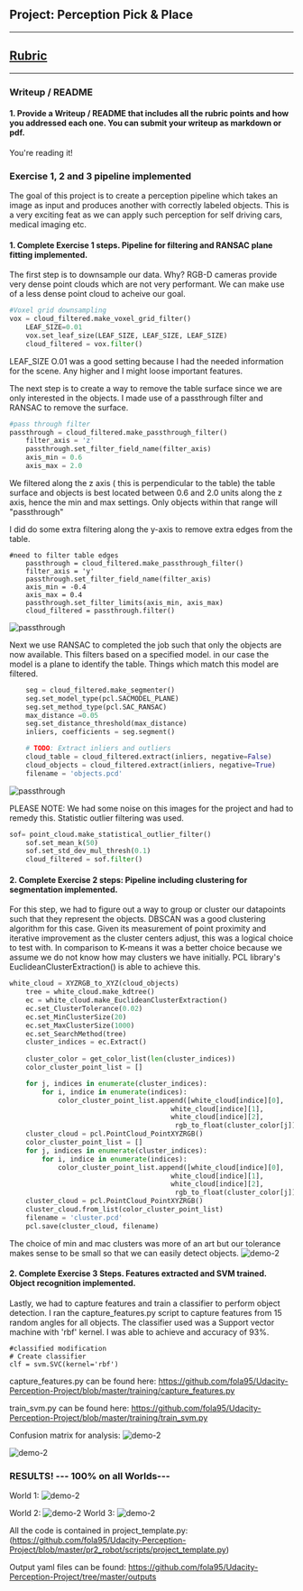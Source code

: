 ## Project: Perception Pick & Place
---

## [Rubric](https://review.udacity.com/#!/rubrics/1067/view) 

---
### Writeup / README

#### 1. Provide a Writeup / README that includes all the rubric points and how you addressed each one.  You can submit your writeup as markdown or pdf.  

You're reading it!

### Exercise 1, 2 and 3 pipeline implemented
The goal of this project is to create a perception pipeline which takes an image as input and produces another with correctly labeled objects. This is a very exciting feat as we can apply such perception for self driving cars, medical imaging etc.

#### 1. Complete Exercise 1 steps. Pipeline for filtering and RANSAC plane fitting implemented.
The first step is to downsample our data. Why? RGB-D cameras provide very dense point clouds which are not very performant. We can make use of a less dense point cloud to acheive our goal.

```python
#Voxel grid downsampling
vox = cloud_filtered.make_voxel_grid_filter()
    LEAF_SIZE=0.01
    vox.set_leaf_size(LEAF_SIZE, LEAF_SIZE, LEAF_SIZE)
    cloud_filtered = vox.filter()
```
LEAF_SIZE O.01 was a good setting because I had the needed information for the scene. Any higher and I might loose important features.

The next step is to create a way to remove the table surface  since we are only interested in the objects. I made use of a passthrough filter and RANSAC to remove the surface.
```python
#pass through filter
passthrough = cloud_filtered.make_passthrough_filter()
    filter_axis = 'z'
    passthrough.set_filter_field_name(filter_axis)
    axis_min = 0.6
    axis_max = 2.0
```
We filtered along the z axis ( this is perpendicular to the table) the table surface and objects is best located between 0.6 and 2.0 units along the z axis, hence the min and max settings. Only objects within that range will "passthrough"
 
I did do some extra filtering along the y-axis to remove extra edges from the table.
```
#need to filter table edges
    passthrough = cloud_filtered.make_passthrough_filter()
    filter_axis = 'y'
    passthrough.set_filter_field_name(filter_axis)
    axis_min = -0.4
    axis_max = 0.4
    passthrough.set_filter_limits(axis_min, axis_max)
    cloud_filtered = passthrough.filter()

```
![passthrough](https://github.com/fola95/Udacity-Perception-Project/blob/master/screenshot/passthrough.png)


Next we use RANSAC to completed the job such that only the objects are now available. This filters based on a specified model. in our case the model is a plane to identify the table. Things which match this model are filtered.
```python
    seg = cloud_filtered.make_segmenter()
    seg.set_model_type(pcl.SACMODEL_PLANE)
    seg.set_method_type(pcl.SAC_RANSAC)
    max_distance =0.05
    seg.set_distance_threshold(max_distance)
    inliers, coefficients = seg.segment()

    # TODO: Extract inliers and outliers
    cloud_table = cloud_filtered.extract(inliers, negative=False)
    cloud_objects = cloud_filtered.extract(inliers, negative=True)
    filename = 'objects.pcd'
```
![passthrough](https://github.com/fola95/Udacity-Perception-Project/blob/master/screenshot/objects.png)

PLEASE NOTE:
We had some noise on this images for the project and had to remedy this. Statistic outlier filtering was used.
```python
sof= point_cloud.make_statistical_outlier_filter()
    sof.set_mean_k(50)
    sof.set_std_dev_mul_thresh(0.1)
    cloud_filtered = sof.filter()
```
#### 2. Complete Exercise 2 steps: Pipeline including clustering for segmentation implemented. 
For this step, we had to figure out a way to group or cluster our datapoints such that they represent the objects. DBSCAN was a good clustering algorithm for this case. Given its measurement of point proximity and iterative improvement as the cluster centers adjust, this was a logical choice to test with. In comparison to K-means it was a better choice because we assume we do not know how may clusters we have initially. PCL library's EuclideanClusterExtraction() is able to achieve this.
```python
white_cloud = XYZRGB_to_XYZ(cloud_objects)
    tree = white_cloud.make_kdtree()
    ec = white_cloud.make_EuclideanClusterExtraction()
    ec.set_ClusterTolerance(0.02)
    ec.set_MinClusterSize(20)
    ec.set_MaxClusterSize(1000)
    ec.set_SearchMethod(tree)
    cluster_indices = ec.Extract()
        
    cluster_color = get_color_list(len(cluster_indices))
    color_cluster_point_list = []

    for j, indices in enumerate(cluster_indices):
        for i, indice in enumerate(indices):
            color_cluster_point_list.append([white_cloud[indice][0],
                                        white_cloud[indice][1],
                                        white_cloud[indice][2],
                                         rgb_to_float(cluster_color[j])])
    cluster_cloud = pcl.PointCloud_PointXYZRGB()
    color_cluster_point_list = []
    for j, indices in enumerate(cluster_indices):
        for i, indice in enumerate(indices):
            color_cluster_point_list.append([white_cloud[indice][0],
                                        white_cloud[indice][1],
                                        white_cloud[indice][2],
                                         rgb_to_float(cluster_color[j])])
    cluster_cloud = pcl.PointCloud_PointXYZRGB()
    cluster_cloud.from_list(color_cluster_point_list)
    filename = 'cluster.pcd'
    pcl.save(cluster_cloud, filename)

```
The choice of min and mac clusters was more of an art but our tolerance makes sense to be small so that we can easily detect objects.
![demo-2](https://github.com/fola95/Udacity-Perception-Project/blob/master/screenshot/cluster.png)

#### 2. Complete Exercise 3 Steps.  Features extracted and SVM trained.  Object recognition implemented.
Lastly, we had to capture features and train a classifier to perform object detection. 
I ran the capture_features.py script to capture features from 15 random angles for all objects. The classifier used was a Support vector machine with 'rbf' kernel. I was able to achieve and accuracy of 93%.
```
#classified modification
# Create classifier
clf = svm.SVC(kernel='rbf')

```

capture_features.py can be found here:
https://github.com/fola95/Udacity-Perception-Project/blob/master/training/capture_features.py

train_svm.py can be found here:
https://github.com/fola95/Udacity-Perception-Project/blob/master/training/train_svm.py



Confusion matrix for analysis:
![demo-2](https://github.com/fola95/Udacity-Perception-Project/blob/master/screenshot/conf.png)

![demo-2](https://github.com/fola95/Udacity-Perception-Project/blob/master/screenshot/normalized.png)

### RESULTS! --- 100% on all Worlds---

World 1:
![demo-2](https://github.com/fola95/Udacity-Perception-Project/blob/master/screenshot/world1.png)

World 2:
![demo-2](https://github.com/fola95/Udacity-Perception-Project/blob/master/screenshot/world2.png)
World 3:
![demo-2](https://github.com/fola95/Udacity-Perception-Project/blob/master/screenshot/world3.png)


All the code is contained in 
project_template.py: (https://github.com/fola95/Udacity-Perception-Project/blob/master/pr2_robot/scripts/project_template.py)

Output yaml files can be found:
https://github.com/fola95/Udacity-Perception-Project/tree/master/outputs


